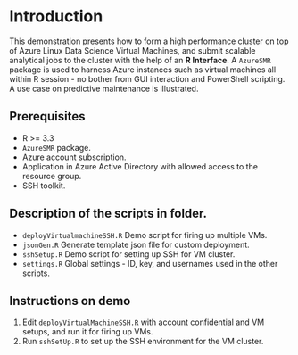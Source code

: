 # Introduction 
This demonstration presents how to form a high performance cluster on top of Azure Linux Data Science Virtual Machines, and submit scalable analytical jobs to the cluster with the help of an **R Interface**. A `AzureSMR` package is used to harness Azure instances such as virtual machines all within R session - no bother from GUI interaction and PowerShell scripting. A use case on predictive maintenance is illustrated. 

## Prerequisites
* R >= 3.3
* `AzureSMR` package.
* Azure account subscription.
* Application in Azure Active Directory with allowed access to the resource group.
* SSH toolkit.

## Description of the scripts in folder.
* `deployVirtualmachineSSH.R`
Demo script for firing up multiple VMs.
* `jsonGen.R`
Generate template json file for custom deployment.
* `sshSetup.R`
Demo script for setting up SSH for VM cluster.
* `settings.R`
Global settings - ID, key, and usernames used in the other scripts.

## Instructions on demo
1. Edit `deployVirtualMachineSSH.R` with account confidential and VM setups, and run it for firing up VMs.
2. Run `sshSetUp.R` to set up the SSH environment for the VM cluster. 
